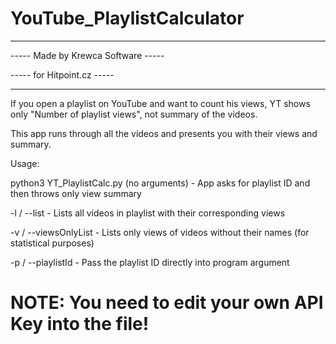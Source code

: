 # YouTube_PlaylistCalculator

-----------------------------------------------------

-----          Made by Krewca Software          -----

-----              for Hitpoint.cz              -----

-----------------------------------------------------


If you open a playlist on YouTube and want to count his views, YT shows only "Number of playlist views", not summary of the videos.


This app runs through all the videos and presents you with their views and summary.


Usage:

python3 YT_PlaylistCalc.py (no arguments) - App asks for playlist ID and then throws only view summary

-l / --list - Lists all videos in playlist with their corresponding views

-v / --viewsOnlyList - Lists only views of videos without their names (for statistical purposes)

-p <ID> / --playlistId <ID> - Pass the playlist ID directly into program argument

  
# NOTE: You need to edit your own API Key into the file!
